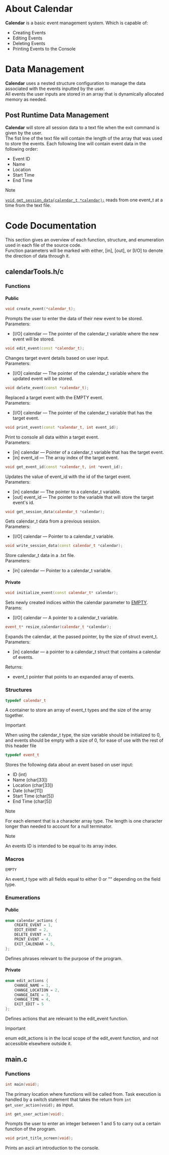 # About Calendar
**Calendar** is a basic event management system. Which is capable of:
- Creating Events
- Editing Events
- Deleting Events
- Printing Events to the Console

# Data Management
**Calendar** uses a nested structure configuration to manage the data associated with the events inputted by the user.
<br/>
All events the user inputs are stored in an array that is dynamically allocated memory as needed.

## Post Runtime Data Management
**Calendar** will store all session data to a text file when the exit command is given by the user.<br/>
The fist line of the text file will contain the length of the array that was used to store the events.
Each following line will contain event data in the following order:
- Event ID
- Name
- Location
- Start Time
- End Time

>[!NOTE]
> [```void get_session_data(calendar_t *calendar);```](#get_session_data) reads from one event_t at a time from the text file.

# Code Documentation
This section gives an overview of each function, structure, and enumeration used in each file of the source code.<br/>
Function parameters will be marked with either, [in], [out], or [I/O] to denote the direction of data through it.

## calendarTools.h/c
### Functions
#### Public
```c++
void create_event(*calendar_t);
```
Prompts the user to enter the data of their new event to be stored.<br/>
Parameters:
- [I/O] calendar — The pointer of the calendar_t variable where the new event will be stored.
```c++
void edit_event(const *calendar_t);
```
Changes target event details based on user input.<br/>
Parameters:
- [I/O] calendar — The pointer of the calendar_t variable where the updated event will be stored.
```c++
void delete_event(const *calendar_t);
```
Replaced a target event with the EMPTY event.<br/>
Parameters: 
- [I/O] calendar — The pointer of the calendar_t variable that has the target event.
```c++
void print_event(const *calendar_t, int event_id);
```
Print to console all data within a target event.<br/>
Parameters:
- [in] calendar — Pointer of a calendar_t variable that has the target event.
- [in] event_id — The array index of the target event.
```c++
void get_event_id(const *calendar_t, int *event_id);
```
Updates the value of event_id with the id of the target event.<br/>
Parameters:
- [in] calendar — The pointer to a calendar_t variable.
- [out] event_id — The pointer to the variable that will store the target event's id.

<a name="get_session_data"></a>
```c++
void get_session_data(calendar_t *calendar);
```
Gets calendar_t data from a previous session.<br/>
Parameters:
- [I/O] calendar — Pointer to a calendar_t variable.
```c++
void write_session_data(const calendar_t *calendar);
```
Store calendar_t data in a .txt file.<br/>
Parameters:
- [in] calendar — Pointer to a calendar_t variable.
#### Private
```c++
void initialize_event(const calendar_t* calendar);
```
Sets newly created indices within the calendar parameter to [EMPTY](#Macros).<br/>
Params:
 - [I/O] calendar — A pointer to a calendar_t variable.
```c++
event_t* resize_calendar(calendar_t *calendar);
```
Expands the calendar, at the passed pointer, by the size of struct event_t.<br/>
Parameters:
- [in] calendar — a pointer to a calendar_t struct that contains a calendar of events.

Returns:
- event_t pointer that points to an expanded array of events.

### Structures
```c++
typedef calendar_t
```
A container to store an array of event_t types and the size of the array together.
>[!IMPORTANT]
> When using the calendar_t type, the size variable should be initialized to 0,
> and events should be empty with a size of 0, for ease of use with the rest of this header file

```c++
typedef event_t
```
Stores the following data about an event based on user input:
- ID (int)
- Name (char[33])
- Location (char[33])
- Date (char[11])
- Start Time (char[5])
- End Time (char[5])

>[!NOTE]
>For each element that is a character array type.
>The length is one character longer than needed to account for a null terminator.

>[!NOTE]
> An events ID is intended to be equal to its array index. 

### Macros
```c++
EMPTY
```
An event_t type with all fields equal to either 0 or "" depending on the field type.
### Enumerations
#### Public
```c++
enum calendar_actions {
    CREATE_EVENT = 1,
    EDIT_EVENT = 2,
    DELETE_EVENT = 3,
    PRINT_EVENT = 4,
    EXIT_CALENDAR = 5,
};
```
Defines phrases relevant to the purpose of the program.
#### Private
```c++
enum edit_actions {
    CHANGE_NAME = 1,
    CHANGE_LOCATION = 2,
    CHANGE_DATE = 3,
    CHANGE_TIME = 4,
    EXIT_EDIT = 5
};
```
Defines actions that are relevant to the edit_event function.
>[!IMPORTANT]
> enum edit_actions is in the local scope of the edit_event function, and not accessible elsewhere outside it.
## main.c
### Functions
```c++
int main(void);
```
The primary location where functions will be called from.
Task execution is handled by a switch statement that takes the return from ```int get_user_action(void);``` as input.
```c++
int get_user_action(void);
```
Prompts the user to enter an integer between 1 and 5 to carry out a certain function of the program.
```c++
void print_title_screen(void);
```
Prints an ascii art introduction to the console.
